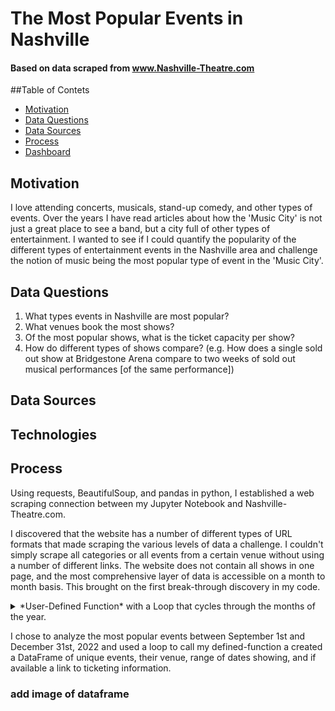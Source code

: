 # The Most Popular Events in Nashville
#### Based on data scraped from www.Nashville-Theatre.com

##Table of Contets
- [Motivation](#Motivation)
- [Data Questions](#Data-Questions)
- [Data Sources](#Technologies)
- [Process](#Process)
- [Dashboard](#Link-to-Dashboard)

## Motivation
I love attending concerts, musicals, stand-up comedy, and other types of events. Over the years I have read articles about how the 'Music City' is not just a great place to see a band, but a city full of other types of entertainment. I wanted to see if I could quantify the popularity of the different types of entertainment events in the Nashville area and challenge the notion of music being the most popular type of event in the 'Music City'.

## Data Questions
1. What types events in Nashville are most popular?
2. What venues book the most shows?
3. Of the most popular shows, what is the ticket capacity per show?
4. How do different types of shows compare? (e.g. How does a single sold out show at Bridgestone Arena compare to two weeks of sold out musical performances [of the same performance])

## Data Sources

## Technologies

## Process
Using requests, BeautifulSoup, and pandas in python, I established a web scraping connection between my Jupyter Notebook and Nashville-Theatre.com.

I discovered that the website has a number of different types of URL formats that made scraping the various levels of data a challenge. I couldn't simply scrape all categories or all events from a certain venue without using a number of different links. The website does not contain all shows in one page, and the most comprehensive layer of data is accessible on a month to month basis. This brought on the first break-through discovery in my code.


<details>
  <summary>*User-Defined Function* with a Loop that cycles through the months of the year.</summary>

```
def buildurl(item):
    try :
        return 'https://www.nashville-theatre.com/theaters' + item.find('h3').find('a')['href']
    except :
        return None

def getShows(month):
    yearlist = []
    New_URL = f'https://www.nashville-theatre.com/category_dates.php?year=2022&month={month}'
    r = requests.get(New_URL, headers=headers)
    nashville_soup = BS(r.text,'html.parser')
    shows = nashville_soup.find_all('div', {'class':'sbl2-heading'})
    for item in shows:
        show = {
        'event': item.find('h3').text,
        'venue': item.find('span',{'class':'sbl2-venue'}).text,
        'dates' : item.find('span',{'class':'sbl2-date'}).text,
        'link' : buildurl(item)
        }
        yearlist.append(show)
    return yearlist
```

</details>


I chose to analyze the most popular events between September 1st and December 31st, 2022 and used a loop to call my defined-function a created a DataFrame of unique events, their venue, range of dates showing, and if available a link to ticketing information.

### add image of dataframe
